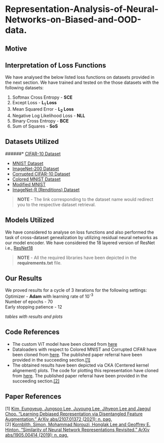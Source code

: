 # Representation-Analysis-of-Neural-Networks-on-Biased-and-OOD-data.
## Motive

## Interpretation of Loss Functions
We have analysed the below listed loss functions on datasets provided in the next section. We have trained and tested on the those datasets with the following datasets:<br/>
1. Softmax Cross Entropy - **SCE**
2. Except Loss - **L<sub>1</sub> Loss**
3. Mean Squared Error - **L<sub>2</sub> Loss**
4. Negative Log Likelihood Loss - **NLL**
5. Binary Cross Entropy - **BCE**
6. Sum of Squares - **SoS** 

## Datasets Utilized
######* [CIFAR-10 Dataset](https://pytorch.org/vision/stable/datasets.html#cifar)
* [MNIST Dataset](https://pytorch.org/vision/stable/datasets.html#mnist)
* [ImageNet-200 Dataset]()
* [Corrupted CIFAR-10 Dataset](https://drive.google.com/drive/folders/1JEOqxrhU_IhkdcRohdbuEtFETUxfNmNT)
* [Colored MNIST Dataset](https://drive.google.com/drive/folders/1JEOqxrhU_IhkdcRohdbuEtFETUxfNmNT)
* [Modified MNIST](https://www.kaggle.com/balraj98/adversarial-discriminative-domain-adaptation/notebook)
* [ImageNet-R (Renditions) Dataset](https://github.com/hendrycks/imagenet-r)

> **NOTE** - The link corresponding to the dataset name would redirect you to the respective dataset retrieval.

## Models Utilized
We have considered to analyse on loss functions and also performed the task of cross-dataset genealization by utilizing residual neural networks as our model encoder. We have considered the 18 layered version of ResNet i.e., [ResNet18](https://arxiv.org/abs/1512.03385)  


> **NOTE** - All the required libraries have been depicted in the **requirements.txt** file.


## Our Results
We proved results for a cycle of 3 iterations for the following settings:<br/> 
Optimizer - **Adam** with learning rate of 10<sup>-3</sup><br/>
Number of epochs - 70<br/>
Early stopping patience - 12<br/>

_tables with results and plots_

## Code References
* The custom ViT model have been cloned from [here](https://github.com/lucidrains/vit-pytorch)
* Dataloaders with respect to Colored MNIST and Corrupted CIFAR have been cloned from [here](https://github.com/kakaoenterprise/Learning-Debiased-Disentangled). The published paper referral have been provided in the succeeding section.[[1]](#1)
* The obtained results have been depicted via CKA (Centered kernel alignement) plots. The code for plotting this representation have cloned from [here](https://github.com/AntixK/PyTorch-Model-Compare). The published paper referral have been provided in the succeeding section.[[2]](#2)
 


## Paper References
<a id="1">[1]</a> [Kim, Eungyeup, Jungsoo Lee, Juyoung Lee, Jihyeon Lee and Jaegul Choo. “Learning Debiased Representation via Disentangled Feature Augmentation.” ArXiv abs/2107.01372 (2021): n. pag.](https://arxiv.org/abs/2107.01372)<br/>
<a id="2">[2]</a> [Kornblith, Simon, Mohammad Norouzi, Honglak Lee and Geoffrey E. Hinton. “Similarity of Neural Network Representations Revisited.” ArXiv abs/1905.00414 (2019): n. pag.](https://arxiv.org/abs/1905.00414)


